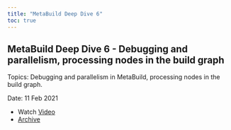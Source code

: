 ```yaml
---
title: "MetaBuild Deep Dive 6"
toc: true
---
```


## MetaBuild Deep Dive 6 - Debugging and parallelism, processing nodes in the build graph

Topics: Debugging and parallelism in MetaBuild, processing nodes in the build graph.

Date: 11 Feb 2021

* Watch [Video](https://bluejeans.com/s/lDDJa_IO8Z4) 
* [Archive](https://artifactory.corp.adobe.com/artifactory/generic-metabuild-files-dev/documentation/learning/08_MetaBuild_Deep_Dive_06_02-11-2021/Ch2_Full_2021-02-11T09_02.mp4)
